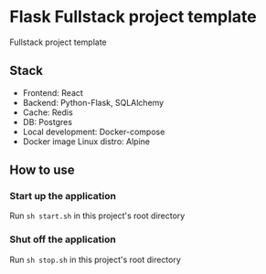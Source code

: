# Flask Fullstack project template
Fullstack project template

## Stack
- Frontend: React
- Backend: Python-Flask, SQLAlchemy
- Cache: Redis
- DB: Postgres
- Local development: Docker-compose
- Docker image Linux distro: Alpine

## How to use
### Start up the application
Run `sh start.sh` in this project's root directory

### Shut off the application
Run `sh stop.sh` in this project's root directory